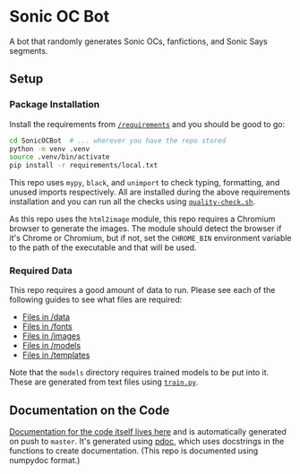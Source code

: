 # Sonic OC Bot

A bot that randomly generates Sonic OCs, fanfictions, and Sonic Says segments.

## Setup

### Package Installation

Install the requirements from [`/requirements`](/requirements/) and you should be good to go:

```sh
cd SonicOCBot  # ... wherever you have the repo stored
python -m venv .venv
source .venv/bin/activate
pip install -r requirements/local.txt
```

This repo uses `mypy`, `black`, and `unimport` to check typing, formatting, and unused imports respectively. All are installed during the above requirements installation and you can run all the checks using [`quality-check.sh`](/quality-check.sh).

As this repo uses the `html2image` module, this repo requires a Chromium browser to generate the images. The module should detect the browser if it's Chrome or Chromium, but if not, set the `CHROME_BIN` environment variable to the path of the executable and that will be used.

### Required Data

This repo requires a good amount of data to run. Please see each of the following guides to see what files are required:

- [Files in /data](/data/DATA-README.md)
- [Files in /fonts](/fonts/FONTS-README.md)
- [Files in /images](/images/IMAGES-README.md)
- [Files in /models](/models/MODELS-README.md)
- [Files in /templates](/templates/TEMPLATES-README.md)

Note that the `models` directory requires trained models to be put into it. These are generated from text files using [`train.py`](/train.py).

## Documentation on the Code

[Documentation for the code itself lives here](https://benshoeman.github.io/SonicOCBot/) and is automatically generated on push to `master`. It's generated using [pdoc](https://pdoc.dev/), which uses docstrings in the functions to create documentation. (This repo is documented using numpydoc format.)

